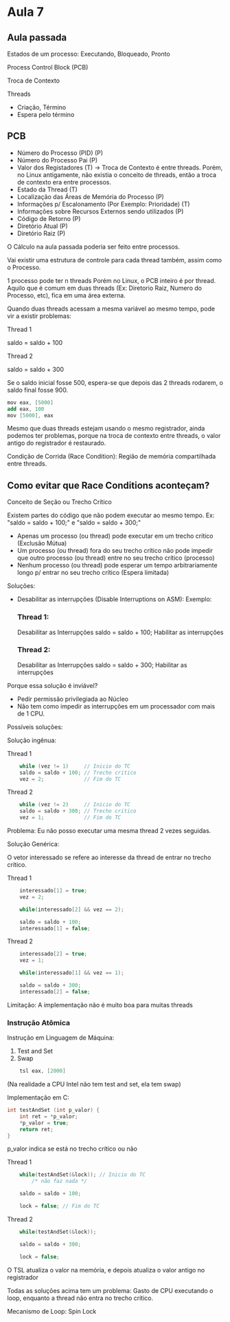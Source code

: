 # Aula 7

## Aula passada

Estados de um processo: Executando, Bloqueado, Pronto

Process Control Block  (PCB)

Troca de Contexto

Threads 
 - Criação, Término
 - Espera pelo término


## PCB
- Número do Processo (PID) (P)
- Número do Processo Pai   (P)
- Valor dos Registadores   (T) -> Troca de Contexto é entre threads. Porém, no Linux antigamente,
não existia o conceito de threads, então a troca de contexto era entre processos.
- Estado da Thread         (T)
- Localização das Áreas de Memória do Processo (P)
- Informações p/ Escalonamento (Por Exemplo: Prioridade) (T)
- Informações sobre Recursos Externos sendo utilizados (P)
- Código de Retorno (P)
- Diretório Atual   (P)
- Diretório Raiz    (P)

O Cálculo na aula passada poderia ser feito entre processos.

Vai existir uma estrutura de controle para cada thread também, 
assim como o Processo.

1 processo pode ter n threads
Porém no Linux, o PCB inteiro é por thread. Aquilo que é comum em duas threads (Ex: Diretorio Raiz,
Numero do Processo, etc),
fica em uma área externa.

Quando duas threads acessam a mesma variável ao mesmo tempo,
pode vir a existir problemas:

Thread 1 

saldo = saldo + 100

Thread 2

saldo = saldo + 300

Se o saldo inicial fosse 500, espera-se que depois das 2 threads rodarem, o saldo final fosse 900.

```as
mov eax, [5000]
add eax, 100
mov [5000], eax
```

Mesmo que duas threads estejam usando o mesmo registrador, ainda podemos ter problemas,
porque na troca de contexto entre threads, o valor antigo do registrador é restaurado.

Condição de Corrida (Race Condition): Região de memória compartilhada entre threads.

## Como evitar que Race Conditions aconteçam?

Conceito de Seção ou Trecho Crítico

Existem partes do código que não podem executar ao mesmo tempo.
Ex: "saldo = saldo + 100;" e "saldo = saldo + 300;"

  - Apenas um processo (ou thread) pode executar em um 
trecho crítico
  (Exclusão Mútua) 
  - Um processo (ou thread) fora do seu
  trecho crítico não pode impedir que
  outro processo (ou thread) entre no seu 
  trecho crítico (processo)
  - Nenhum processo (ou thread) pode esperar um tempo arbitrariamente longo p/ entrar no
  seu trecho crítico (Espera limitada)

  Soluções:
   - Desabilitar as interrupções (Disable Interruptions on ASM): 
      Exemplo: 

        ### Thread 1:

        Desabilitar as Interrupções
        saldo = saldo + 100;
        Habilitar as interrupções

        ### Thread 2:

        Desabilitar as Interrupções
        saldo = saldo + 300;
        Habilitar as interrupções
    
Porque essa solução é inviável? 
  - Pedir permissão privilegiada ao Núcleo
  - Não tem como impedir as interrupções em um processador com mais de 1 CPU.
  

Possíveis soluções:

Solução ingênua:

  Thread 1 
    
```c
    while (vez != 1)     // Inicio do TC
    saldo = saldo + 100; // Trecho critico
    vez = 2;             // Fim do TC
```

  Thread 2
  
```c
    while (vez != 2)     // Inicio do TC
    saldo = saldo + 300; // Trecho critico
    vez = 1;             // Fim do TC
```

Problema: Eu não posso executar uma mesma thread 2 vezes seguidas.

Solução Genérica:

O vetor interessado se refere ao interesse da thread de entrar no trecho crítico. 

Thread 1

```c
    interessado[1] = true;
    vez = 2;

    while(interessado[2] && vez == 2);

    saldo = saldo + 100;
    interessado[1] = false;
```

Thread 2

```c
    interessado[2] = true;
    vez = 1;

    while(interessado[1] && vez == 1);

    saldo = saldo + 300;
    interessado[2] = false;
```

Limitação: A implementação não é muito boa para muitas threads

### Instrução Atômica

Instrução em Linguagem de Máquina: 

1) Test and Set
2) Swap

```as
    tsl eax, [2000]
```
(Na realidade a CPU Intel não tem test and set, ela tem swap)


Implementação em C:

```c
int testAndSet (int p_valor) {
    int ret = *p_valor;
    *p_valor = true;
    return ret;
}
```
p_valor indica se está no trecho crítico ou não

Thread 1

```c
    while(testAndSet(&lock)); // Inicio do TC
        /* não faz nada */

    saldo = saldo + 100;

    lock = false; // Fim do TC
```

Thread 2

```c
    while(testAndSet(&lock));

    saldo = saldo + 300;

    lock = false;
```

O TSL atualiza o valor na memória, e depois atualiza o valor antigo no registrador


Todas as soluções acima tem um problema:
Gasto de CPU executando o loop, enquanto a thread não entra no trecho crítico.

Mecanismo de Loop: Spin Lock